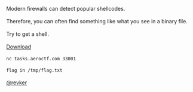 Modern firewalls can detect popular shellcodes.<br><br>Therefore, you can often find something like what you see in a binary file.<br><br>Try to get a shell.<br><br><a href="https://mega.nz/#!fR4F2DIZ!JVwQV4CQfYTw5-V5b1rAFGqXxIsmWPwyBX0Iu2eGScc">Download</a><br><br>`nc tasks.aeroctf.com 33001`<br><br>`flag in /tmp/flag.txt`<br><br><a href="https://t.me/revker">@revker</a><br>